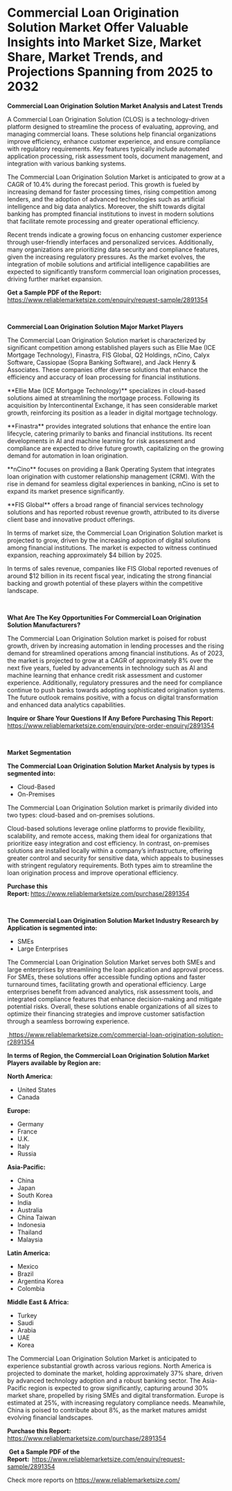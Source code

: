 <p><h1>Commercial Loan Origination Solution Market Offer Valuable Insights into Market Size, Market Share, Market Trends, and Projections Spanning from 2025 to 2032</h1></p><p><strong>Commercial Loan Origination Solution Market Analysis and Latest Trends</strong></p>
<p><p>A Commercial Loan Origination Solution (CLOS) is a technology-driven platform designed to streamline the process of evaluating, approving, and managing commercial loans. These solutions help financial organizations improve efficiency, enhance customer experience, and ensure compliance with regulatory requirements. Key features typically include automated application processing, risk assessment tools, document management, and integration with various banking systems.</p><p>The Commercial Loan Origination Solution Market is anticipated to grow at a CAGR of 10.4% during the forecast period. This growth is fueled by increasing demand for faster processing times, rising competition among lenders, and the adoption of advanced technologies such as artificial intelligence and big data analytics. Moreover, the shift towards digital banking has prompted financial institutions to invest in modern solutions that facilitate remote processing and greater operational efficiency.</p><p>Recent trends indicate a growing focus on enhancing customer experience through user-friendly interfaces and personalized services. Additionally, many organizations are prioritizing data security and compliance features, given the increasing regulatory pressures. As the market evolves, the integration of mobile solutions and artificial intelligence capabilities are expected to significantly transform commercial loan origination processes, driving further market expansion.</p></p>
<p><strong>Get a Sample PDF of the Report:&nbsp;</strong> <a href="https://www.reliablemarketsize.com/enquiry/request-sample/2891354?utm_campaign=2804&utm_medium=2&utm_source=Github&utm_content=ia&utm_term=14032025&utm_id=commercial-loan-origination-solution">https://www.reliablemarketsize.com/enquiry/request-sample/2891354</a></p>
<p>&nbsp;</p>
<p><strong>Commercial Loan Origination Solution Major Market Players</strong></p>
<p><p>The Commercial Loan Origination Solution market is characterized by significant competition among established players such as Ellie Mae (ICE Mortgage Technology), Finastra, FIS Global, Q2 Holdings, nCino, Calyx Software, Cassiopae (Sopra Banking Software), and Jack Henry & Associates. These companies offer diverse solutions that enhance the efficiency and accuracy of loan processing for financial institutions.</p><p>**Ellie Mae (ICE Mortgage Technology)** specializes in cloud-based solutions aimed at streamlining the mortgage process. Following its acquisition by Intercontinental Exchange, it has seen considerable market growth, reinforcing its position as a leader in digital mortgage technology.</p><p>**Finastra** provides integrated solutions that enhance the entire loan lifecycle, catering primarily to banks and financial institutions. Its recent developments in AI and machine learning for risk assessment and compliance are expected to drive future growth, capitalizing on the growing demand for automation in loan origination.</p><p>**nCino** focuses on providing a Bank Operating System that integrates loan origination with customer relationship management (CRM). With the rise in demand for seamless digital experiences in banking, nCino is set to expand its market presence significantly.</p><p>**FIS Global** offers a broad range of financial services technology solutions and has reported robust revenue growth, attributed to its diverse client base and innovative product offerings.</p><p>In terms of market size, the Commercial Loan Origination Solution market is projected to grow, driven by the increasing adoption of digital solutions among financial institutions. The market is expected to witness continued expansion, reaching approximately $4 billion by 2025.</p><p>In terms of sales revenue, companies like FIS Global reported revenues of around $12 billion in its recent fiscal year, indicating the strong financial backing and growth potential of these players within the competitive landscape.</p></p>
<p>&nbsp;</p>
<p><strong>What Are The Key Opportunities For Commercial Loan Origination Solution Manufacturers?</strong></p>
<p><p>The Commercial Loan Origination Solution market is poised for robust growth, driven by increasing automation in lending processes and the rising demand for streamlined operations among financial institutions. As of 2023, the market is projected to grow at a CAGR of approximately 8% over the next five years, fueled by advancements in technology such as AI and machine learning that enhance credit risk assessment and customer experience. Additionally, regulatory pressures and the need for compliance continue to push banks towards adopting sophisticated origination systems. The future outlook remains positive, with a focus on digital transformation and enhanced data analytics capabilities.</p></p>
<p><strong>Inquire or Share Your Questions If Any Before Purchasing This Report:</strong> <a href="https://www.reliablemarketsize.com/enquiry/pre-order-enquiry/2891354?utm_campaign=2804&utm_medium=2&utm_source=Github&utm_content=ia&utm_term=14032025&utm_id=commercial-loan-origination-solution">https://www.reliablemarketsize.com/enquiry/pre-order-enquiry/2891354</a></p>
<p>&nbsp;</p>
<p><strong>Market Segmentation</strong></p>
<p><strong>The Commercial Loan Origination Solution Market Analysis by types is segmented into:</strong></p>
<p><ul><li>Cloud-Based</li><li>On-Premises</li></ul></p>
<p><p>The Commercial Loan Origination Solution market is primarily divided into two types: cloud-based and on-premises solutions. </p><p>Cloud-based solutions leverage online platforms to provide flexibility, scalability, and remote access, making them ideal for organizations that prioritize easy integration and cost efficiency. In contrast, on-premises solutions are installed locally within a company’s infrastructure, offering greater control and security for sensitive data, which appeals to businesses with stringent regulatory requirements. Both types aim to streamline the loan origination process and improve operational efficiency.</p></p>
<p><strong>Purchase this Report:&nbsp;</strong><a href="https://www.reliablemarketsize.com/purchase/2891354?utm_campaign=2804&utm_medium=2&utm_source=Github&utm_content=ia&utm_term=14032025&utm_id=commercial-loan-origination-solution">https://www.reliablemarketsize.com/purchase/2891354</a></p>
<p>&nbsp;</p>
<p><strong>The Commercial Loan Origination Solution Market Industry Research by Application is segmented into:</strong></p>
<p><ul><li>SMEs</li><li>Large Enterprises</li></ul></p>
<p><p>The Commercial Loan Origination Solution Market serves both SMEs and large enterprises by streamlining the loan application and approval process. For SMEs, these solutions offer accessible funding options and faster turnaround times, facilitating growth and operational efficiency. Large enterprises benefit from advanced analytics, risk assessment tools, and integrated compliance features that enhance decision-making and mitigate potential risks. Overall, these solutions enable organizations of all sizes to optimize their financing strategies and improve customer satisfaction through a seamless borrowing experience.</p></p>
<p><a href="https://www.reliablemarketsize.com/commercial-loan-origination-solution-r2891354?utm_campaign=2804&utm_medium=2&utm_source=Github&utm_content=ia&utm_term=14032025&utm_id=commercial-loan-origination-solution">&nbsp;https://www.reliablemarketsize.com/commercial-loan-origination-solution-r2891354</a></p>
<p><strong>In terms of Region, the Commercial Loan Origination Solution Market Players available by Region are:</strong></p>
<p>
    <p> <strong> North America: </strong>
        <ul>
            <li>United States</li>
            <li>Canada</li>
        </ul>
        </p> 
    <p> <strong> Europe: </strong>
        <ul>
            <li>Germany</li>
            <li>France</li>
            <li>U.K.</li>
            <li>Italy</li>
            <li>Russia</li>
        </ul>
        </p> 
    <p> <strong> Asia-Pacific: </strong>
        <ul>
            <li>China</li>
            <li>Japan</li>
            <li>South Korea</li>
            <li>India</li>
            <li>Australia</li>
            <li>China Taiwan</li>
            <li>Indonesia</li>
            <li>Thailand</li>
            <li>Malaysia</li>
        </ul>
        </p> 
    <p> <strong> Latin America: </strong>
        <ul>
            <li>Mexico</li>
            <li>Brazil</li>
            <li>Argentina Korea</li>
            <li>Colombia</li>
        </ul>
        </p> 
    <p> <strong> Middle East & Africa: </strong>
        <ul>
            <li>Turkey</li>
            <li>Saudi</li>
            <li>Arabia</li>
            <li>UAE</li>
            <li>Korea</li>
        </ul>
    </p>
    </p>
<p><p>The Commercial Loan Origination Solution Market is anticipated to experience substantial growth across various regions. North America is projected to dominate the market, holding approximately 37% share, driven by advanced technology adoption and a robust banking sector. The Asia-Pacific region is expected to grow significantly, capturing around 30% market share, propelled by rising SMEs and digital transformation. Europe is estimated at 25%, with increasing regulatory compliance needs. Meanwhile, China is poised to contribute about 8%, as the market matures amidst evolving financial landscapes.</p></p>
<p><strong>Purchase this Report: </strong><a href="https://www.reliablemarketsize.com/purchase/2891354?utm_campaign=2804&utm_medium=2&utm_source=Github&utm_content=ia&utm_term=14032025&utm_id=commercial-loan-origination-solution">https://www.reliablemarketsize.com/purchase/2891354</a></p>
<p>&nbsp;<strong>Get a Sample PDF of the Report:&nbsp;&nbsp;</strong><a href="https://www.reliablemarketsize.com/enquiry/request-sample/2891354?utm_campaign=2804&utm_medium=2&utm_source=Github&utm_content=ia&utm_term=14032025&utm_id=commercial-loan-origination-solution">https://www.reliablemarketsize.com/enquiry/request-sample/2891354</a></p>
<p><strong></strong></p>
<p>Check more reports on <a href="https://www.reliablemarketsize.com/?utm_campaign=2804&utm_medium=2&utm_source=Github&utm_content=ia&utm_term=14032025&utm_id=commercial-loan-origination-solution">https://www.reliablemarketsize.com/</a></p>